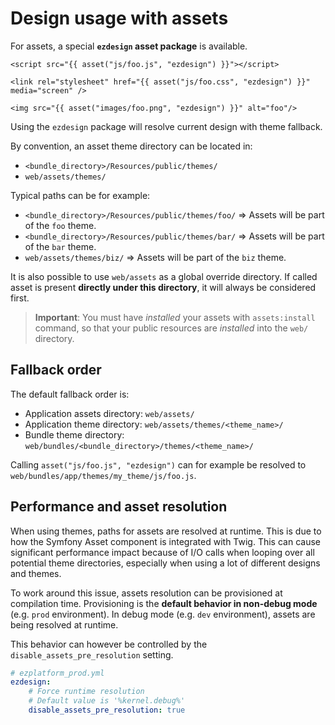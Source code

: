 # Design usage with assets

For assets, a special **`ezdesign` asset package** is available.

```jinja
<script src="{{ asset("js/foo.js", "ezdesign") }}"></script>

<link rel="stylesheet" href="{{ asset("js/foo.css", "ezdesign") }}" media="screen" />

<img src="{{ asset("images/foo.png", "ezdesign") }}" alt="foo"/>
```

Using the `ezdesign` package will resolve current design with theme fallback.

By convention, an asset theme directory can be located in:
- `<bundle_directory>/Resources/public/themes/`
- `web/assets/themes/`

Typical paths can be for example:
- `<bundle_directory>/Resources/public/themes/foo/` => Assets will be part of the `foo` theme.
- `<bundle_directory>/Resources/public/themes/bar/` => Assets will be part of the `bar` theme.
- `web/assets/themes/biz/` => Assets will be part of the `biz` theme.

It is also possible to use `web/assets` as a global override directory. If called asset is present **directly under this directory**, it will always be considered first.

> **Important**: You must have *installed* your assets with `assets:install` command, so that your public resources are *installed* into the `web/` directory.

## Fallback order

The default fallback order is:
- Application assets directory: `web/assets/`
- Application theme directory: `web/assets/themes/<theme_name>/`
- Bundle theme directory: `web/bundles/<bundle_directory>/themes/<theme_name>/`

Calling `asset("js/foo.js", "ezdesign")` can for example be resolved to `web/bundles/app/themes/my_theme/js/foo.js`.

## Performance and asset resolution

When using themes, paths for assets are resolved at runtime. This is due to how the Symfony Asset component is integrated with Twig. This can cause significant performance impact because of I/O calls when looping over all potential theme directories, especially when using a lot of different designs and themes.

To work around this issue, assets resolution can be provisioned at compilation time. Provisioning is the **default behavior in non-debug mode** (e.g. `prod` environment). In debug mode (e.g. `dev` environment), assets are being resolved at runtime.

This behavior can however be controlled by the `disable_assets_pre_resolution` setting.

```yaml
# ezplatform_prod.yml
ezdesign:
    # Force runtime resolution
    # Default value is '%kernel.debug%'
    disable_assets_pre_resolution: true
```
